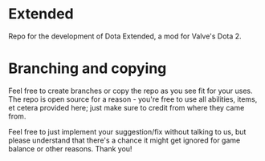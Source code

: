 # Extended
Repo for the development of Dota Extended, a mod for Valve's Dota 2.

# Branching and copying
Feel free to create branches or copy the repo as you see fit for your uses. The repo is open source for a reason - you're free to use all abilities, items, et cetera provided here; just make sure to credit from where they came from.

Feel free to just implement your suggestion/fix without talking to us, but please understand that there's a chance it might get ignored for game balance or other reasons. Thank you!
